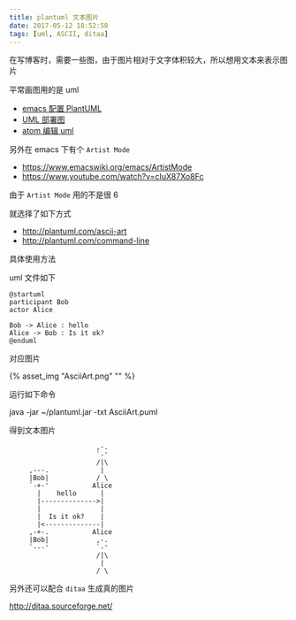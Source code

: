 ```yaml
---
title: plantuml 文本图片
date: 2017-05-12 18:52:58
tags: [uml, ASCII, ditaa]
---
```


在写博客时，需要一些图，由于图片相对于文字体积较大，所以想用文本来表示图片

平常画图用的是 uml



* [emacs 配置 PlantUML](../../../../2016/08/04/emacs-配置-PlantUML/)
* [UML 部署图](../../../../2016/08/06/UML-部署图/)
* [atom 编辑 uml](../../../../2016/12/21/atom-编辑-uml/)

<!--more-->

另外在 emacs 下有个 `Artist Mode`

* <https://www.emacswiki.org/emacs/ArtistMode>
* <https://www.youtube.com/watch?v=cIuX87Xo8Fc>

由于 `Artist Mode` 用的不是很 6

就选择了如下方式

* <http://plantuml.com/ascii-art>
* <http://plantuml.com/command-line>


具体使用方法


uml 文件如下

```
@startuml
participant Bob
actor Alice

Bob -> Alice : hello
Alice -> Bob : Is it ok?
@enduml
```

对应图片

{% asset_img "AsciiArt.png" "" %}

运行如下命令

java -jar ~/plantuml.jar -txt AsciiArt.puml


得到文本图片

```
                      ,-.  
                      `-'  
                      /|\  
     ,---.             |   
     |Bob|            / \  
     `-+-'           Alice 
       |    hello      |   
       |-------------->|   
       |               |   
       |  Is it ok?    |   
       |<--------------|   
     ,-+-.           Alice 
     |Bob|            ,-.  
     `---'            `-'  
                      /|\  
                       |   
                      / \  
```

另外还可以配合 `ditaa` 生成真的图片

<http://ditaa.sourceforge.net/>